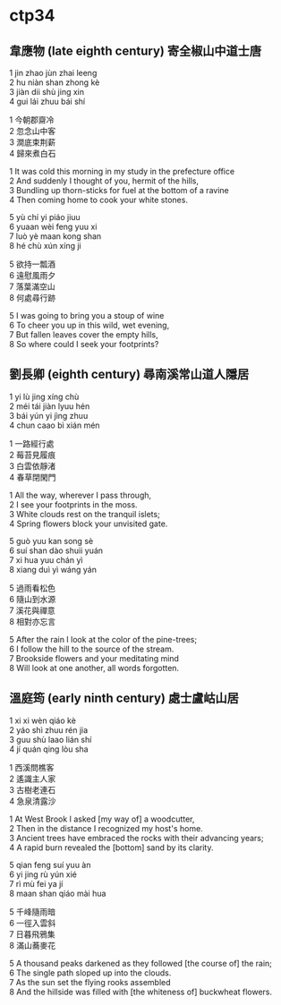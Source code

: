 # ctp34

## 韋應物 (late eighth century) 寄全椒山中道士唐

1 jin zhao jùn zhai leeng  
2 hu niàn shan zhong kè  
3 jiàn dii shù jing xin  
4 gui lái zhuu bái shí

1 今朝郡齋冷  
2 忽念山中客  
3 澗底束荆薪  
4 歸來煮白石

1 It was cold this morning in my study in the prefecture office  
2 And suddenly I thought of you, hermit of the hills,  
3 Bundling up thorn-sticks for fuel at the bottom of a ravine  
4 Then coming home to cook your white stones.

5 yù chí yi piáo jiuu  
6 yuaan wèi feng yuu xi  
7 luò yè maan kong shan  
8 hé chù xún xíng ji

5 欲持一瓢酒  
6 遠慰風雨夕  
7 落葉滿空山  
8 何處尋行跡

5 I was going to bring you a stoup of wine  
6 To cheer you up in this wild, wet evening,  
7 But fallen leaves cover the empty hills,  
8 So where could I seek your footprints?

## 劉長卿 (eighth century) 尋南溪常山道人隱居

1 yi lù jing xíng chù  
2 méi tái jiàn lyuu hén  
3 bái yún yi jìng zhuu  
4 chun caao bì xián mén

1 一路經行處  
2 莓苔見履痕  
3 白雲依靜渚  
4 春草閉閑門

1 All the way, wherever I pass through,  
2 I see your footprints in the moss.  
3 White clouds rest on the tranquil islets;  
4 Spring flowers block your unvisited gate.

5 guò yuu kan song sè  
6 suí shan dào shuii yuán  
7 xi hua yuu chán yì  
8 xiang duì yì wáng yán

5 過雨看松色  
6 隨山到水源  
7 溪花與禪意  
8 相對亦忘言

5 After the rain I look at the color of the pine-trees;  
6 I follow the hill to the source of the stream.  
7 Brookside flowers and your meditating mind  
8 Will look at one another, all words forgotten.

## 溫庭筠 (early ninth century) 處士盧岵山居

1 xi xi wèn qiáo kè  
2 yáo shì zhuu rén jia  
3 guu shù laao lián shí  
4 jí quán qing lòu sha

1 西溪問樵客  
2 遙識主人家  
3 古樹老連石  
4 急泉清露沙

1 At West Brook I asked [my way of] a woodcutter,  
2 Then in the distance I recognized my host's home.  
3 Ancient trees have embraced the rocks with their advancing years;  
4 A rapid burn revealed the [bottom] sand by its clarity.

5 qian feng suí yuu àn  
6 yi jing rù yún xié  
7 rì mù fei ya jí  
8 maan shan qiáo mài hua

5 千峰隨雨暗  
6 一徑入雲斜  
7 日暮飛鴉集  
8 滿山蕎麥花

5 A thousand peaks darkened as they followed [the course of] the rain;  
6 The single path sloped up into the clouds.  
7 As the sun set the flying rooks assembled  
8 And the hillside was filled with [the whiteness of] buckwheat flowers.
